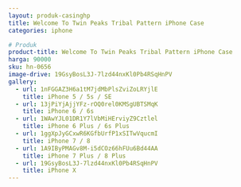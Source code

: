 ```yaml
---
layout: produk-casinghp
title: Welcome To Twin Peaks Tribal Pattern iPhone Case
categories: iphone

# Produk
product-title: Welcome To Twin Peaks Tribal Pattern iPhone Case
harga: 90000
sku: hn-0656
image-drive: 19GsyBosL3J-7lzd44nxKl0Pb4RSqHnPV
gallery:
  - url: 1nFGGAZ3H6a1tM7jdMbPlsZviZoLRYjlE
    title: iPhone 5 / 5s / SE
  - url: 13jPiYjAjjYFz-rOQ0rel0KMSgUBTSMqK
    title: iPhone 6 / 6s
  - url: 1WAwYJL01DR1Y7lVbMiHErviyZ9Cztlel
    title: iPhone 6 Plus / 6s Plus
  - url: 1ggXpJyGCxwR6KGfbUrfP1xSITwVqucmI
    title: iPhone 7 / 8
  - url: 1A9IByPMAGv8M-i5dCOz66hFUu6Bd44AA
    title: iPhone 7 Plus / 8 Plus
  - url: 19GsyBosL3J-7lzd44nxKl0Pb4RSqHnPV
    title: iPhone X
---
```

